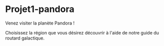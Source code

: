 # Projet1-pandora
Venez visiter la planète Pandora !

Choisissez la région que vous désirez découvrir à l'aide de notre guide du routard galactique.
